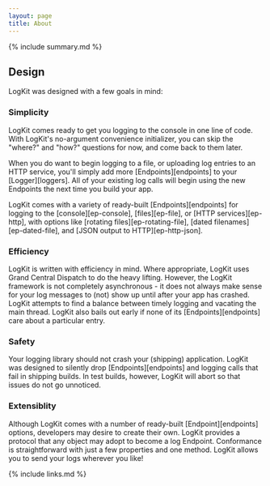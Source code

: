 ```yaml
---
layout: page
title: About
---
```


{% include summary.md %}

## Design

LogKit was designed with a few goals in mind:

### Simplicity

LogKit comes ready to get you logging to the console in one line of code. With LogKit's no-argument convenience initializer, you can skip the "where?" and "how?" questions for now, and come back to them later.

When you do want to begin logging to a file, or uploading log entries to an HTTP service, you'll simply add more [Endpoints][endpoints] to your [Logger][loggers]. All of your existing log calls will begin using the new Endpoints the next time you build your app.

LogKit comes with a variety of ready-built [Endpoints][endpoints] for logging to the [console][ep-console], [files][ep-file], or [HTTP services][ep-http], with options like [rotating files][ep-rotating-file], [dated filenames][ep-dated-file], and [JSON output to HTTP][ep-http-json].

### Efficiency

LogKit is written with efficiency in mind. Where appropriate, LogKit uses Grand Central Dispatch to do the heavy lifting. However, the LogKit framework is not completely asynchronous - it does not always make sense for your log messages to (not) show up until after your app has crashed. LogKit attempts to find a balance between timely logging and vacating the main thread. LogKit also bails out early if none of its [Endpoints][endpoints] care about a particular entry.

### Safety

Your logging library should not crash your (shipping) application. LogKit was designed to silently drop [Endpoints][endpoints] and logging calls that fail in shipping builds. In test builds, however, LogKit will abort so that issues do not go unnoticed.

### Extensiblity

Although LogKit comes with a number of ready-built [Endpoint][endpoints] options, developers may desire to create their own. LogKit provides a protocol that any object may adopt to become a log Endpoint. Conformance is straightforward with just a few properties and one method. LogKit allows you to send your logs wherever you like!


{% include links.md %}
